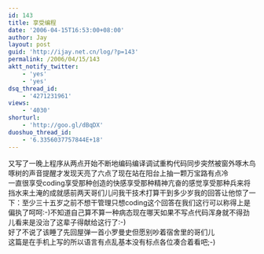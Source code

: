 ```yaml
---
id: 143
title: 享受编程
date: '2006-04-15T16:53:00+08:00'
author: Jay
layout: post
guid: 'http://ijay.net.cn/log/?p=143'
permalink: /2006/04/15/143
aktt_notify_twitter:
    - 'yes'
    - 'yes'
dsq_thread_id:
    - '4271231961'
views:
    - '4030'
shorturl:
    - 'http://goo.gl/dBqDX'
duoshuo_thread_id:
    - '6.3356037757844E+18'
---
```


又写了一晚上程序从两点开始不断地编码编译调试重构代码同步突然被窗外啄木鸟啄树的声音提醒才发现天亮了六点了现在站在阳台上抽一颗万宝路有点冷<br />一直很享受coding享受那种创造的快感享受那种精神亢奋的感觉享受那种兵来将挡水来土淹的成就感前两天哥们儿问我干技术打算干到多少岁我的回答让他惊了一下：至少三十五岁之前不想干管理只想coding这个回答在我们这行可以称得上是偏执了呵呵:-)不知道自己算不算一种病态现在哪天如果不写点代码浑身就不得劲儿看来是没治了这辈子得献给这行了:-)<br />好了不说了该睡了先回屋弹一首小罗曼史但愿别吵着宿舍里的哥们儿<br />这篇是在手机上写的所以语言有点乱基本没有标点各位凑合着看吧;-)<br />